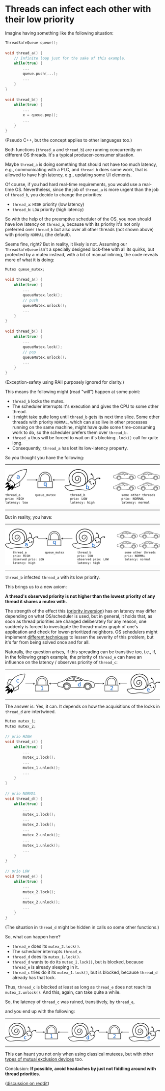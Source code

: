 # Threads can infect each other with their low priority

Imagine having something like the following situation:

```c++
ThreadSafeQueue queue();

void thread_a() {
    // Infinite loop just for the sake of this example.
    while(true) {
        ...
        queue.push(...);
        ...
    }
}

void thread_b() {
    while(true) {
        ...
        x = queue.pop();
        ...
    }
}
```
(Pseudo C++, but the concept applies to other languages too.)

Both functions (`thread_a` and `thread_b`) are running concurrently on different OS threads. It's a typical producer-consumer situation.

Maybe `thread_a` is doing something that should not have too much latency, e.g., communicating with a PLC, and `thread_b` does some work, that is allowed to have high latency, e.g., updating some UI elements.

Of course, if you had hard real-time requirements, you would use a real-time OS. Nevertheless, since the job of `thread_a` is more urgent than the job of `thread_b`, you decide to change the priorities:

- `thread_a`: `HIGH` priority (low latency)
- `thread_b`: `LOW` priority (high latency)

So with the help of the preemptive scheduler of the OS, you now should have low latency on `thread_a`, because with its priority it's not only preferred over `thread_b` but also over all other threads (not shown above) with priority `NORMAL` (the default).

Seems fine, right? But in reality, it likely is not. Assuming our `ThreadSafeQueue` isn't a specially designed lock-free with all its quirks, but protected by a mutex instead, with a bit of manual inlining, the code reveals more of what it is doing:

```c++
Mutex queue_mutex;

void thread_a() {
    while(true) {
        ...
        queueMutex.lock();
        // push
        queueMutex.unlock();
        ...
    }
}

void thread_b() {
    while(true) {
        ...
        queueMutex.lock();
        // pop
        queueMutex.unlock();
        ...
    }
}
```

(Exception-safety using RAII purposely ignored for clarity.)

This means the following might (read "will") happen at some point:

- `thread_b` locks the mutex.
- The scheduler interrupts it's execution and gives the CPU to some other thread.
- It might take quite long until `thread_b` gets its next time slice. Some other threads with priority `NORMAL`, which can also live in other processes running on the same machine, might have quite some time-consuming work to do, so the scheduler prefers them over `thread_b`.
- `thread_a` thus will be forced to wait on it's blocking `.lock()` call for quite long.
- Consequently, `thread_a` has lost its low-latency property.

So you thought you have the following:

---

![1](threads_can_infect_each_other_with_their_low_priority/1.png?raw=true)

---

But in reality, you have:

---

![2](threads_can_infect_each_other_with_their_low_priority/2.png?raw=true)

---

`thread_b` infected `thread_a` with its low priority.

This brings us to a new axiom:

**A thread's observed priority is not higher than the lowest priority of any thread it shares a mutex with.**

The strength of the effect this ([priority inversion](https://en.wikipedia.org/wiki/Priority_inversion)) has on latency may differ depending on what OS/scheduler is used, but in general, it holds that, as soon as thread priorities are changed deliberately for any reason, one suddenly is forced to investigate the thread-mutex graph of one's application and check for lower-prioritized neighbors. OS schedulers might implement [different techniques](https://en.wikipedia.org/wiki/Priority_inversion#Solutions) to lessen the severity of this problem, but it's far from being solved once and for all.

Naturally, the question arises, if this spreading can be transitive too, i.e., if, in the following graph example, the priority of `thread_e` can have an influence on the latency / observes priority of `thread_c`:

---

![3](threads_can_infect_each_other_with_their_low_priority/3.png?raw=true)

---

The answer is: Yes, it can. It depends on how the acquisitions of the locks in `thread_d` are intertwined.

```cpp
Mutex mutex_1;
Mutex mutex_2;

// prio HIGH
void thread_c() {
    while(true) {
        ...
        mutex_1.lock();
        ...
        mutex_1.unlock();
        ...
    }
}

// prio NORMAL
void thread_d() {
    while(true) {
        ...
        mutex_1.lock();
        ...
        mutex_2.lock();
        ...
        mutex_2.unlock();
        ...
        mutex_1.unlock();
        ...
    }
}

// prio LOW
void thread_e() {
    while(true) {
        ...
        mutex_2.lock();
        ...
        mutex_2.unlock();
        ...
    }
}
```

(The situation in `thread_d` might be hidden in calls so some other functions.)

So, what can happen here?

- `thread_e` does its `mutex_2.lock()`.
- The scheduler interrupts `thread_e`.
- `thread_d` does its `mutex_1.lock()`.
- `thread_d` wants to do its `mutex_2.lock()`, but is blocked, because `thread_e` is already sleeping in it.
- `thread_c` tries do it its `mutex_1.lock()`, but is blocked, because `thread_d` already has that lock.

Thus, `thread_c` is blocked at least as long as `thread_e` does not reach its `mutex_2.unlock()`. And this, again, can take quite a while.

So, the latency of `thread_c` was ruined, transitively, by `thread_e`,

and you end up with the following:

---

![4](threads_can_infect_each_other_with_their_low_priority/4.png?raw=true)

---

This can haunt you not only when using classical mutexes, but with other [types of mutual exclusion devices](https://en.wikipedia.org/wiki/Mutual_exclusion#Types_of_mutual_exclusion_devices) too.

Conclusion: **If possible, avoid headaches by just not fiddling around with thread priorities.**

([discussion on reddit](https://www.reddit.com/r/programming/comments/e7sb5p/threads_can_infect_each_other_with_their_low/))
